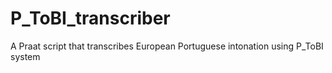 # P_ToBI_transcriber
A Praat script that transcribes European Portuguese intonation using P_ToBI system
